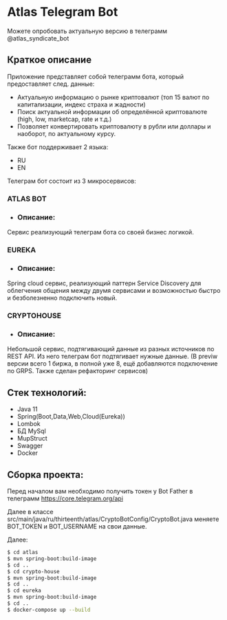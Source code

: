 #  Atlas Telegram Bot 

Можете опробовать актуальную версию в телеграмм @atlas_syndicate_bot 
## Краткое описание
Приложение представляет собой телеграмм бота, который предоставляет след. данные:
- Актуальную информацию о рынке криптовалют (топ 15 валют по капитализации, индекс страха и жадности)
- Поиск актуальной информации об определённой криптовалюте (high, low, marketcap, rate и т.д.)
- Позволяет конвертировать криптовалюту в рубли или доллары и наоборот, по актуальному курсу.

Также бот поддерживает 2 языка:

- RU
- EN

Телеграм бот состоит из 3 микросервисов:

### ATLAS BOT

- ### Описание:

Сервис реализующий телеграм бота со своей бизнес логикой.

### EUREKA

- ### Описание:

Spring cloud сервис, реализующий паттерн Service Discovery для облегчения общения между двумя сервисами и возможностью быстро и безболезненно подключить новый.
### CRYPTOHOUSE

- ### Описание:

Небольшой сервис, подтягивающий данные из разных источников по REST API. Из него телеграм бот подтягивает нужные данные. (В previw версии всего 1 биржа, в полной уже 8, ещё добавляются подключение по GRPS. Также сделан рефакторинг сервисов)

## Стек технологий:
- Java 11
- Spring(Boot,Data,Web,Cloud(Eureka))
- Lombok
- БД MySql
- MupStruct
- Swagger
- Docker

## Сборка проекта:
Перед началом вам необходимо получить токен у Bot Father в телеграмм https://core.telegram.org/api

Далее в классе src/main/java/ru/thirteenth/atlas/CryptoBotConfig/CryptoBot.java меняете BOT_TOKEN и BOT_USERNAME на свои данные.

Далее:
```sh
$ cd atlas
$ mvn spring-boot:build-image
$ cd ..
$ cd crypto-house
$ mvn spring-boot:build-image
$ cd ..
$ cd eureka
$ mvn spring-boot:build-image
$ cd ..
$ docker-compose up --build
